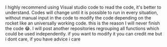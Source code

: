 I highly recommend using Visual studio code to read the code, it's better to understand.
Codes will change until it is possible to run in every situation, without manual input in the code to modify the code depending on the rocket like an universally working code.
this is the reason I will never finish the code 😂.
I will post another repositories regrouping all functions which could be used independently.
if you want to modify it you can credit me but i dont care, if you have advice i care
